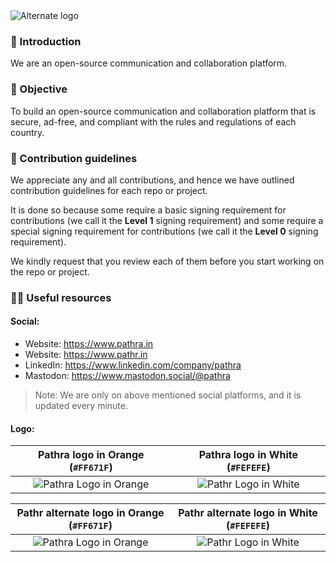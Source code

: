 <picture>
  <source media="(prefers-color-scheme: dark)" srcset="https://github.com/pathra/.github/assets/68323012/5d29bb0e-dcfa-4be6-a8cf-86f94333a10e">
  <source media="(prefers-color-scheme: light)" srcset="https://github.com/pathra/.github/assets/68323012/5d29bb0e-dcfa-4be6-a8cf-86f94333a10e">
  <img alt="Alternate logo" src="https://github.com/pathra/.github/assets/68323012/7c9574fc-c182-4b61-9068-9402ea3e88fb">
</picture>

### 👋 Introduction

We are an open-source communication and collaboration platform.

### 🎯 Objective

To build an open-source communication and collaboration platform that is secure, ad-free, and compliant with the rules and regulations of each country.

### 🌈 Contribution guidelines

We appreciate any and all contributions, and hence we have outlined contribution guidelines for each repo or project.

It is done so because some require a basic signing requirement for contributions (we call it the **Level 1** signing requirement) and some require a special signing requirement for contributions (we call it the **Level 0** signing requirement).

We kindly request that you review each of them before you start working on the repo or project.


### 👩‍💻 Useful resources

#### Social:
  - Website: https://www.pathra.in
  - Website: https://www.pathr.in
  - LinkedIn: https://www.linkedin.com/company/pathra
  - Mastodon: https://www.mastodon.social/@pathra

> Note: We are only on above mentioned social platforms, and it is updated every minute.

#### Logo:

Pathra logo in Orange (`#FF671F`) |   Pathra logo in White (`#FEFEFE`)
:-------------------------: |  :-------------------------:
![Pathra Logo in Orange](https://github.com/pathra/.github/assets/68323012/2e602fbb-f3c3-4ee1-8a29-a9b6a7670cc1) |  ![Pathr Logo in White](https://github.com/pathra/.github/assets/68323012/d2fdf8a4-fc1e-4f8f-817a-47fb771d17c5)


Pathr alternate logo in Orange (`#FF671F`) |   Pathr alternate logo in White (`#FEFEFE`)
:-------------------------: |  :-------------------------:
![Pathra Logo in Orange](https://github.com/pathra/.github/assets/68323012/dc6d689b-c46c-40c5-aae6-2665877cb46c) |  ![Pathr Logo in White](https://github.com/pathra/.github/assets/68323012/ff1241d6-751d-4cde-965b-19f5bd7f08b6)
